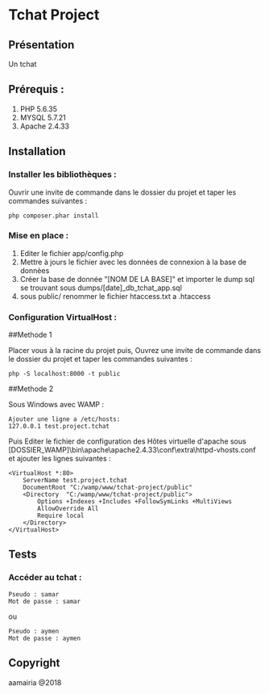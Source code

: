 Tchat Project
========================
## Présentation

Un tchat 

## Prérequis :
 1. PHP 5.6.35
 2. MYSQL 5.7.21
 3. Apache 2.4.33



## Installation
### Installer les bibliothèques :

Ouvrir une invite de commande dans le dossier du projet et taper les commandes suivantes :

    php composer.phar install


### Mise en place :
 1. Editer le fichier app/config.php
 2. Mettre à jours le fichier avec les données de connexion à la base de donnèes
 4. Créer la base de donnée "[NOM DE LA BASE]" et importer le dump sql se trouvant sous dumps/[date]_db_tchat_app.sql
 5. sous public/ renommer le fichier htaccess.txt a .htaccess

### Configuration VirtualHost :

##Methode 1

Placer vous à la racine du projet puis, Ouvrez une invite de commande dans le dossier du projet et taper les commandes suivantes :

    php -S localhost:8000 -t public

##Methode 2

Sous Windows avec WAMP :

    Ajouter une ligne a /etc/hosts:
    127.0.0.1 test.project.tchat
    
Puis Editer le fichier de configuration des Hôtes virtuelle d'apache sous [DOSSIER_WAMP]\bin\apache\apache2.4.33\conf\extra\httpd-vhosts.conf
et ajouter les lignes suivantes :

    <VirtualHost *:80>
        ServerName test.project.tchat
        DocumentRoot "C:/wamp/www/tchat-project/public"
        <Directory  "C:/wamp/www/tchat-project/public">
            Options +Indexes +Includes +FollowSymLinks +MultiViews
            AllowOverride All
            Require local
        </Directory>
    </VirtualHost>


## Tests
### Accéder au tchat :

    Pseudo : samar
    Mot de passe : samar

ou

    Pseudo : aymen
    Mot de passe : aymen



## Copyright

aamairia @2018
